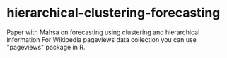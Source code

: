 # hierarchical-clustering-forecasting
Paper with Mahsa on forecasting using clustering and hierarchical information
For Wikipedia pageviews data collection you can use "pageviews" package in R. 
